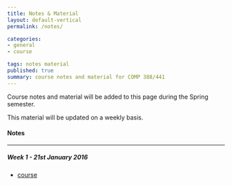 ```yaml
---
title: Notes & Material
layout: default-vertical
permalink: /notes/

categories:
- general
- course

tags: notes material
published: true
summary: course notes and material for COMP 388/441
---
```


Course notes and material will be added to this page during the Spring semester.

This material will be updated on a weekly basis.

#### Notes

***

<!--
##### Week 14 - 16th April 2015
  * [course](/assets/docs/Comp388-441-week14.pdf)

##### Week 13 - 9th April 2015
  * [course](/assets/docs/Comp388-441-week13.pdf)

##### Week 11 - 26th March 2015
  * [course](/assets/docs/Comp388-441-week11.pdf)

##### Week 10 - 19th March 2015
  * [course](/assets/docs/Comp388-441-week10.pdf)

##### Week 9 - 12th March 2015
  * [course](/assets/docs/Comp388-441-week9.pdf)

##### Week 7 - 26th February 2015
  * [course](/assets/docs/Comp388-441-week7.pdf)

##### Week 6 - 19th February 2015
  * [course](/assets/docs/Comp388-441-week6.pdf)

##### Week 5 - 12th February 2015
  * N/A

##### Week 4 - 5th February 2015
  * [course](/assets/docs/Comp388-441-week4.pdf)

##### Week 3 - 29th January 2015
  * [course](/assets/docs/Comp388-441-week3.pdf)

##### Week 2 - 22nd January 2015
  * [course](/assets/docs/Comp388-441-week2.pdf)
-->
##### Week 1 - 21st January 2016
  * [course](/assets/docs/Comp441-hci-week1.pdf)
